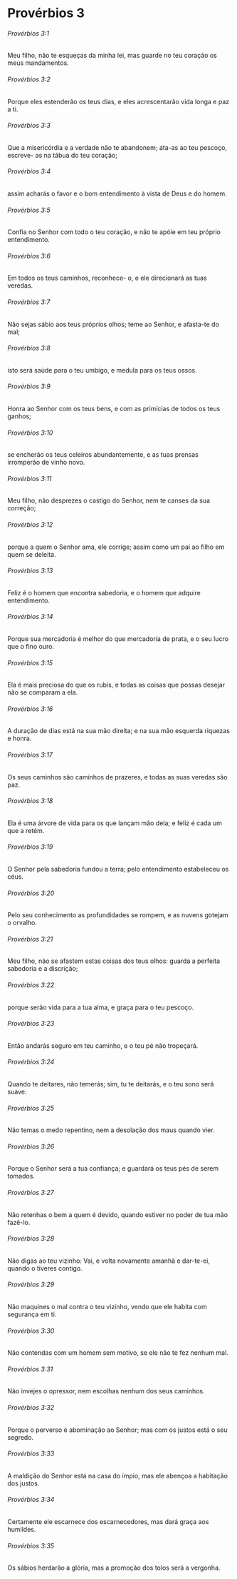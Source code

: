 # Provérbios 3

###### Provérbios 3:1

Meu filho, não te esqueças da minha lei, mas guarde no teu coração os meus mandamentos.

###### Provérbios 3:2

Porque eles estenderão os teus dias, e eles acrescentarão vida longa e paz a ti.

###### Provérbios 3:3

Que a misericórdia e a verdade não te abandonem; ata-as ao teu pescoço, escreve- as na tábua do teu coração;

###### Provérbios 3:4

assim acharás o favor e o bom entendimento à vista de Deus e do homem.

###### Provérbios 3:5

Confia no Senhor com todo o teu coração, e não te apóie em teu próprio entendimento.

###### Provérbios 3:6

Em todos os teus caminhos, reconhece- o, e ele direcionará as tuas veredas.

###### Provérbios 3:7

Não sejas sábio aos teus próprios olhos; teme ao Senhor, e afasta-te do mal;

###### Provérbios 3:8

isto será saúde para o teu umbigo, e medula para os teus ossos.

###### Provérbios 3:9

Honra ao Senhor com os teus bens, e com as primícias de todos os teus ganhos;

###### Provérbios 3:10

se encherão os teus celeiros abundantemente, e as tuas prensas irromperão de vinho novo.

###### Provérbios 3:11

Meu filho, não desprezes o castigo do Senhor, nem te canses da sua correção;

###### Provérbios 3:12

porque a quem o Senhor ama, ele corrige; assim como um pai ao filho em quem se deleita.

###### Provérbios 3:13

Feliz é o homem que encontra sabedoria, e o homem que adquire entendimento.

###### Provérbios 3:14

Porque sua mercadoria é melhor do que mercadoria de prata, e o seu lucro que o fino ouro.

###### Provérbios 3:15

Ela é mais preciosa do que os rubis, e todas as coisas que possas desejar não se comparam a ela.

###### Provérbios 3:16

A duração de dias está na sua mão direita; e na sua mão esquerda riquezas e honra.

###### Provérbios 3:17

Os seus caminhos são caminhos de prazeres, e todas as suas veredas são paz.

###### Provérbios 3:18

Ela é uma árvore de vida para os que lançam mão dela; e feliz é cada um que a retém.

###### Provérbios 3:19

O Senhor pela sabedoria fundou a terra; pelo entendimento estabeleceu os céus.

###### Provérbios 3:20

Pelo seu conhecimento as profundidades se rompem, e as nuvens gotejam o orvalho.

###### Provérbios 3:21

Meu filho, não se afastem estas coisas dos teus olhos: guarda a perfeita sabedoria e a discrição;

###### Provérbios 3:22

porque serão vida para a tua alma, e graça para o teu pescoço.

###### Provérbios 3:23

Então andarás seguro em teu caminho, e o teu pé não tropeçará.

###### Provérbios 3:24

Quando te deitares, não temerás; sim, tu te deitarás, e o teu sono será suave.

###### Provérbios 3:25

Não temas o medo repentino, nem a desolação dos maus quando vier.

###### Provérbios 3:26

Porque o Senhor será a tua confiança; e guardará os teus pés de serem tomados.

###### Provérbios 3:27

Não retenhas o bem a quem é devido, quando estiver no poder de tua mão fazê-lo.

###### Provérbios 3:28

Não digas ao teu vizinho: Vai, e volta novamente amanhã e dar-te-ei, quando o tiveres contigo.

###### Provérbios 3:29

Não maquines o mal contra o teu vizinho, vendo que ele habita com segurança em ti.

###### Provérbios 3:30

Não contendas com um homem sem motivo, se ele não te fez nenhum mal.

###### Provérbios 3:31

Não invejes o opressor, nem escolhas nenhum dos seus caminhos.

###### Provérbios 3:32

Porque o perverso é abominação ao Senhor; mas com os justos está o seu segredo.

###### Provérbios 3:33

A maldição do Senhor está na casa do ímpio, mas ele abençoa a habitação dos justos.

###### Provérbios 3:34

Certamente ele escarnece dos escarnecedores, mas dará graça aos humildes.

###### Provérbios 3:35

Os sábios herdarão a glória, mas a promoção dos tolos será a vergonha.

